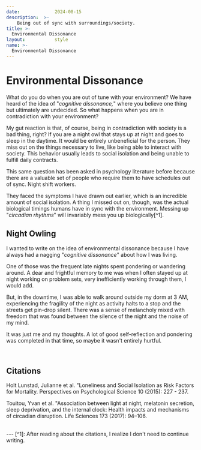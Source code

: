 ```yaml
---
date:             2024-08-15
description:  >-
    Being out of sync with surroundings/society.
title: >-
  Environmental Dissonance
layout:           style
name: >-
  Environmental Dissonance
---
```

# Environmental Dissonance

What do you do when you are out of tune with your environment? We have heard of the idea of "*cognitive dissonance,*" where you believe one thing but ultimately are undecided. So what happens when you are in contradiction with your environment?

My gut reaction is that, of course, being in contradiction with society is a bad thing, right? If you are a night owl that stays up at night and goes to sleep in the daytime. It would be entirely unbeneficial for the person. They miss out on the things necessary to live, like being able to interact with society. This behavior usually leads to social isolation and being unable to fulfill daily contracts.

This same question has been asked in psychology literature before because there are a valuable set of people who require them to have schedules out of sync. Night shift workers.

They faced the symptoms I have drawn out earlier, which is an incredible amount of social isolation. A thing I missed out on, though, was the actual biological timings humans have in sync with the environment. Messing up "*circadian rhythms*" will invariably mess you up biologically[^1].

## Night Owling

I wanted to write on the idea of environmental dissonance because I have always had a nagging "*cognitive dissonance*" about how I was living.

One of those was the frequent late nights spent pondering or wandering around. A dear and frightful memory to me was when I often stayed up at night working on problem sets, very inefficiently working through them, I would add. 

But, in the downtime, I was able to walk around outside my dorm at 3 AM, experiencing the fragility of the night as activity halts to a stop and the streets get pin-drop silent. There was a sense of melancholy mixed with freedom that was found between the silence of the night and the noise of my mind.

It was just me and my thoughts. A lot of good self-reflection and pondering was completed in that time, so maybe it wasn't entirely hurtful.

<br/>

## Citations

Holt Lunstad, Julianne et al. "Loneliness and Social Isolation as Risk Factors for Mortality. Perspectives on Psychological Science 10 (2015): 227 - 237.

Touitou, Yvan et al. "Association between light at night, melatonin secretion, sleep deprivation, and the internal clock: Health impacts and mechanisms of circadian disruption. Life Sciences 173 (2017): 94–106.

<br/>
---
[^1]: After reading about the citations, I realize I don't need to continue writing.
